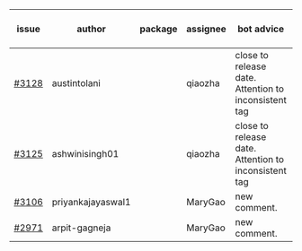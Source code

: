 | issue | author | package | assignee | bot advice | created date of issue | target release date | date from target |
| ------ | ------ | ------ | ------ | ------ | ------ | ------ | :-----: |
| [#3128](https://github.com/Azure/sdk-release-request/issues/3128) | austintolani |  | qiaozha | close to release date.  Attention to inconsistent tag | 08-30 | 09-01 | 0 |
| [#3125](https://github.com/Azure/sdk-release-request/issues/3125) | ashwinisingh01 |  | qiaozha | close to release date.  Attention to inconsistent tag | 08-29 | 09-02 | 0 |
| [#3106](https://github.com/Azure/sdk-release-request/issues/3106) | priyankajayaswal1 |  | MaryGao | new comment. | 08-22 | 09-05 |  |
| [#2971](https://github.com/Azure/sdk-release-request/issues/2971) | arpit-gagneja |  | MaryGao | new comment. | 07-04 | 09-30 |  |
